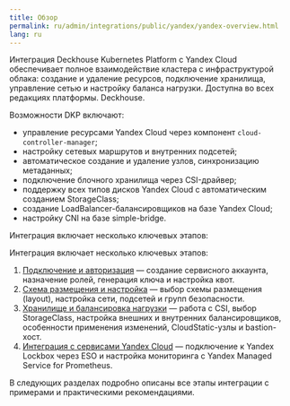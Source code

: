 ```yaml
---
title: Обзор
permalink: ru/admin/integrations/public/yandex/yandex-overview.html
lang: ru
---
```


Интеграция Deckhouse Kubernetes Platform с Yandex Cloud обеспечивает полное взаимодействие кластера с инфраструктурой облака: создание и удаление ресурсов, подключение хранилища, управление сетью и настройку баланса нагрузки. Доступна во всех редакциях платформы. Deckhouse.

Возможности DKP включают:

- управление ресурсами Yandex Cloud через компонент `cloud-controller-manager`;
- настройку сетевых маршрутов и внутренних подсетей;
- автоматическое создание и удаление узлов, синхронизацию метаданных;
- подключение блочного хранилища через CSI-драйвер;
- поддержку всех типов дисков Yandex Cloud с автоматическим созданием StorageClass;
- создание LoadBalancer-балансировщиков на базе Yandex Cloud;
- настройку CNI на базе simple-bridge.

Интеграция включает несколько ключевых этапов:

Интеграция включает несколько ключевых этапов:

1. [Подключение и авторизация](./yandex-authorization.html) — создание сервисного аккаунта, назначение ролей, генерация ключа и настройка квот.
1. [Схема размещения и настройка](./yandex-layout.html) — выбор схемы размещения (layout), настройка сети, подсетей и групп безопасности.
1. [Хранилище и балансировка нагрузки](./yandex-storage.html) — работа с CSI, выбор StorageClass, настройка внешних и внутренних балансировщиков, особенности применения изменений, CloudStatic-узлы и bastion-хост.
1. [Интеграция с сервисами Yandex Cloud](./yandex-services.html) — подключение к Yandex Lockbox через ESO и настройка мониторинга с Yandex Managed Service for Prometheus.

В следующих разделах подробно описаны все этапы интеграции с примерами и практическими рекомендациями.